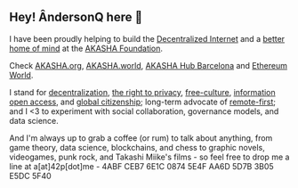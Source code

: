 ## Hey! ÂndersonQ here 👋‍

I have been proudly helping to build the [Decentralized Internet](https://www.mozilla.org/en-US/about/manifesto/) and a [better home of mind](https://www.eff.org/cyberspace-independence) at the [AKASHA Foundation](https://akasha.org/).

Check [AKASHA.org](https://akasha.org/), [AKASHA.world](https://akasha.world/), [AKASHA Hub Barcelona](https://akasha.org/hub-bcn/) and [Ethereum World](https://ethereum.world/).

I stand for <a href="https://medium.com/@VitalikButerin/the-meaning-of-decentralization-a0c92b76a274">decentralization</a>, <a href="https://cyber.harvard.edu/projectvrm/Privacy_Manifesto">the right to privacy</a>, <a href="https://freeculture.org/Free_Culture_Manifesto">free-culture</a>, <a href="https://archive.org/stream/GuerillaOpenAccessManifesto/Goamjuly2008_djvu.txt">information open access</a>, and <a href="https://en.wikipedia.org/wiki/Global_citizenship">global citizenship</a>; long-term advocate of <a href="https://42piratas.medium.com/remote-is-the-future-and-the-future-is-now-dbbbf988705f">remote-first</a>; and I <3 to experiment with social collaboration, governance models, and data science.

And I'm always up to grab a coffee (or rum) to talk about anything, from game theory, data science, blockchains, and chess to graphic novels, videogames, punk rock, and Takashi Miike's films - so feel free to drop me a line at a[at]42p[dot]me - 4ABF CEB7 6E1C 0874 5E4F AA6D 5D7B 3B05 E5DC 5F40
